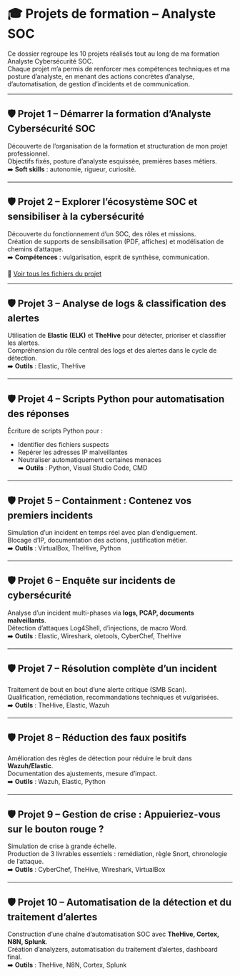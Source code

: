 # 🎓 Projets de formation – Analyste SOC

Ce dossier regroupe les 10 projets réalisés tout au long de ma formation Analyste Cybersécurité SOC.  
Chaque projet m’a permis de renforcer mes compétences techniques et ma posture d’analyste, en menant des actions concrètes d’analyse, d’automatisation, de gestion d’incidents et de communication.

---

## 🛡 Projet 1 – Démarrer la formation d’Analyste Cybersécurité SOC

Découverte de l’organisation de la formation et structuration de mon projet professionnel.  
Objectifs fixés, posture d’analyste esquissée, premières bases métiers.  
➡️ **Soft skills** : autonomie, rigueur, curiosité.

---

## 🛡 Projet 2 – Explorer l’écosystème SOC et sensibiliser à la cybersécurité

Découverte du fonctionnement d’un SOC, des rôles et missions.  
Création de supports de sensibilisation (PDF, affiches) et modélisation de chemins d’attaque.  
➡️ **Compétences** : vulgarisation, esprit de synthèse, communication.

📂 [Voir tous les fichiers du projet](./Ecosysteme_detection_Marzouk_Anissa)

---

## 🛡 Projet 3 – Analyse de logs & classification des alertes

Utilisation de **Elastic (ELK)** et **TheHive** pour détecter, prioriser et classifier les alertes.  
Compréhension du rôle central des logs et des alertes dans le cycle de détection.  
➡️ **Outils** : Elastic, TheHive

---

## 🛡 Projet 4 – Scripts Python pour automatisation des réponses

Écriture de scripts Python pour :  
- Identifier des fichiers suspects  
- Repérer les adresses IP malveillantes  
- Neutraliser automatiquement certaines menaces  
➡️ **Outils** : Python, Visual Studio Code, CMD

---

## 🛡 Projet 5 – Containment : Contenez vos premiers incidents

Simulation d’un incident en temps réel avec plan d’endiguement.  
Blocage d’IP, documentation des actions, justification métier.  
➡️ **Outils** : VirtualBox, TheHive, Python

---

## 🛡 Projet 6 – Enquête sur incidents de cybersécurité

Analyse d’un incident multi-phases via **logs, PCAP, documents malveillants**.  
Détection d’attaques Log4Shell, d’injections, de macro Word.  
➡️ **Outils** : Elastic, Wireshark, oletools, CyberChef, TheHive

---

## 🛡 Projet 7 – Résolution complète d’un incident

Traitement de bout en bout d’une alerte critique (SMB Scan).  
Qualification, remédiation, recommandations techniques et vulgarisées.  
➡️ **Outils** : TheHive, Elastic, Wazuh

---

## 🛡 Projet 8 – Réduction des faux positifs

Amélioration des règles de détection pour réduire le bruit dans **Wazuh/Elastic**.  
Documentation des ajustements, mesure d’impact.  
➡️ **Outils** : Wazuh, Elastic, Python

---

## 🛡 Projet 9 – Gestion de crise : Appuieriez-vous sur le bouton rouge ?

Simulation de crise à grande échelle.  
Production de 3 livrables essentiels : remédiation, règle Snort, chronologie de l’attaque.  
➡️ **Outils** : CyberChef, TheHive, Wireshark, VirtualBox  


---

## 🛡 Projet 10 – Automatisation de la détection et du traitement d’alertes

Construction d’une chaîne d’automatisation SOC avec **TheHive, Cortex, N8N, Splunk**.  
Création d’analyzers, automatisation du traitement d’alertes, dashboard final.  
➡️ **Outils** : TheHive, N8N, Cortex, Splunk
